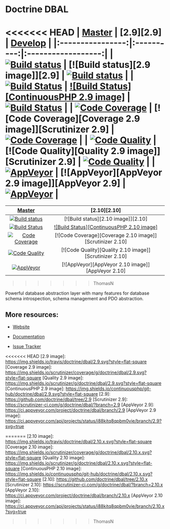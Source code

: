 # Doctrine DBAL

<<<<<<< HEAD
| [Master][Master] | [2.9][2.9] | [Develop][develop] |
|:----------------:|:----------:|:------------------:|
| [![Build status][Master image]][Master] | [![Build status][2.9 image]][2.9] | [![Build status][develop image]][develop] |
| [![Build Status][ContinuousPHP image]][ContinuousPHP] | [![Build Status][ContinuousPHP 2.9 image]][ContinuousPHP] | [![Build Status][ContinuousPHP develop image]][ContinuousPHP] |
| [![Code Coverage][Coverage image]][Scrutinizer Master] | [![Code Coverage][Coverage 2.9 image]][Scrutinizer 2.9] | [![Code Coverage][Coverage develop image]][Scrutinizer develop] |
| [![Code Quality][Quality image]][Scrutinizer Master] | [![Code Quality][Quality 2.9 image]][Scrutinizer 2.9] | [![Code Quality][Quality develop image]][Scrutinizer develop] |
| [![AppVeyor][AppVeyor master image]][AppVeyor master] | [![AppVeyor][AppVeyor 2.9 image]][AppVeyor 2.9] | [![AppVeyor][AppVeyor develop image]][AppVeyor develop] |
=======
| [Master][Master] | [2.10][2.10] |
|:----------------:|:----------:|
| [![Build status][Master image]][Master] | [![Build status][2.10 image]][2.10] |
| [![Build Status][ContinuousPHP image]][ContinuousPHP] | [![Build Status][ContinuousPHP 2.10 image]][ContinuousPHP] |
| [![Code Coverage][Coverage image]][Scrutinizer Master] | [![Code Coverage][Coverage 2.10 image]][Scrutinizer 2.10] |
| [![Code Quality][Quality image]][Scrutinizer Master] | [![Code Quality][Quality 2.10 image]][Scrutinizer 2.10] |
| [![AppVeyor][AppVeyor master image]][AppVeyor master] | [![AppVeyor][AppVeyor 2.10 image]][AppVeyor 2.10] |
>>>>>>> ThomasN

Powerful database abstraction layer with many features for database schema introspection, schema management and PDO abstraction.

## More resources:

* [Website](http://www.doctrine-project.org/projects/dbal.html)
* [Documentation](http://docs.doctrine-project.org/projects/doctrine-dbal/en/latest/)
* [Issue Tracker](https://github.com/doctrine/dbal/issues)

  [Master image]: https://img.shields.io/travis/doctrine/dbal/master.svg?style=flat-square
  [Coverage image]: https://img.shields.io/scrutinizer/coverage/g/doctrine/dbal/master.svg?style=flat-square
  [Quality image]: https://img.shields.io/scrutinizer/g/doctrine/dbal/master.svg?style=flat-square
  [ContinuousPHP image]: https://img.shields.io/continuousphp/git-hub/doctrine/dbal/master.svg?style=flat-square
  [Master]: https://travis-ci.org/doctrine/dbal
  [Scrutinizer Master]: https://scrutinizer-ci.com/g/doctrine/dbal/
  [AppVeyor master]: https://ci.appveyor.com/project/doctrine/dbal/branch/master
  [AppVeyor master image]: https://ci.appveyor.com/api/projects/status/i88kitq8qpbm0vie/branch/master?svg=true
  [ContinuousPHP]: https://continuousphp.com/git-hub/doctrine/dbal

<<<<<<< HEAD
  [2.9 image]: https://img.shields.io/travis/doctrine/dbal/2.9.svg?style=flat-square
  [Coverage 2.9 image]: https://img.shields.io/scrutinizer/coverage/g/doctrine/dbal/2.9.svg?style=flat-square
  [Quality 2.9 image]: https://img.shields.io/scrutinizer/g/doctrine/dbal/2.9.svg?style=flat-square
  [ContinuousPHP 2.9 image]: https://img.shields.io/continuousphp/git-hub/doctrine/dbal/2.9.svg?style=flat-square
  [2.9]: https://github.com/doctrine/dbal/tree/2.9
  [Scrutinizer 2.9]: https://scrutinizer-ci.com/g/doctrine/dbal/?branch=2.9
  [AppVeyor 2.9]: https://ci.appveyor.com/project/doctrine/dbal/branch/2.9
  [AppVeyor 2.9 image]: https://ci.appveyor.com/api/projects/status/i88kitq8qpbm0vie/branch/2.9?svg=true

  [develop]: https://github.com/doctrine/dbal/tree/develop
  [develop image]: https://img.shields.io/travis/doctrine/dbal/develop.svg?style=flat-square
  [Coverage develop image]: https://img.shields.io/scrutinizer/coverage/g/doctrine/dbal/develop.svg?style=flat-square
  [Quality develop image]: https://img.shields.io/scrutinizer/g/doctrine/dbal/develop.svg?style=flat-square
  [ContinuousPHP develop image]: https://img.shields.io/continuousphp/git-hub/doctrine/dbal/develop.svg?style=flat-square
  [develop]: https://github.com/doctrine/dbal/tree/develop
  [Scrutinizer develop]: https://scrutinizer-ci.com/g/doctrine/dbal/?branch=develop
  [AppVeyor develop]: https://ci.appveyor.com/project/doctrine/dbal/branch/develop
  [AppVeyor develop image]: https://ci.appveyor.com/api/projects/status/i88kitq8qpbm0vie/branch/develop?svg=true
=======
  [2.10 image]: https://img.shields.io/travis/doctrine/dbal/2.10.x.svg?style=flat-square
  [Coverage 2.10 image]: https://img.shields.io/scrutinizer/coverage/g/doctrine/dbal/2.10.x.svg?style=flat-square
  [Quality 2.10 image]: https://img.shields.io/scrutinizer/g/doctrine/dbal/2.10.x.svg?style=flat-square
  [ContinuousPHP 2.10 image]: https://img.shields.io/continuousphp/git-hub/doctrine/dbal/2.10.x.svg?style=flat-square
  [2.10]: https://github.com/doctrine/dbal/tree/2.10.x
  [Scrutinizer 2.10]: https://scrutinizer-ci.com/g/doctrine/dbal/?branch=2.10.x
  [AppVeyor 2.10]: https://ci.appveyor.com/project/doctrine/dbal/branch/2.10.x
  [AppVeyor 2.10 image]: https://ci.appveyor.com/api/projects/status/i88kitq8qpbm0vie/branch/2.10.x?svg=true
>>>>>>> ThomasN
